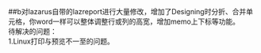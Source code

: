 ##b对lazarus自带的lazreport进行大量修改，增加了Designing时分折、合并单元格，你word一样可以整体调整行或列的高宽，增加memo上下标等功能。  
待解决的问题：  
1.Linux打印与预览不一至的问题。  
